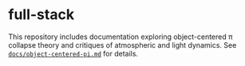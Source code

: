 # full-stack

This repository includes documentation exploring object-centered π collapse theory and critiques of atmospheric and light dynamics. See [`docs/object-centered-pi.md`](docs/object-centered-pi.md) for details.

